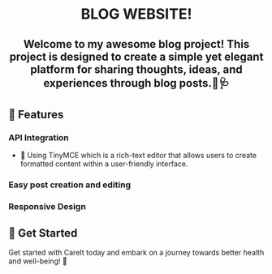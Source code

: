 
<h1 align="center">BLOG WEBSITE!</h1>
<h2 align="center">Welcome to my awesome blog project! This project is designed to create a simple yet elegant platform for sharing thoughts, ideas, and experiences through blog posts.💪🩺</h2>


## 🌟 Features


### API Integration
- 🔄 Using TinyMCE which is a rich-text editor that allows users to create formatted content within a user-friendly interface.

### Easy post creation and editing

### Responsive Design

## 🚀 Get Started

Get started with CareIt today and embark on a journey towards better health and well-being! 🌟
